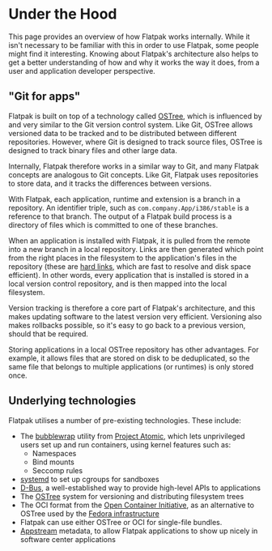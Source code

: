 # Under the Hood

This page provides an overview of how Flatpak works internally. While it
isn\'t necessary to be familiar with this in order to use Flatpak, some
people might find it interesting. Knowing about Flatpak\'s architecture
also helps to get a better understanding of how and why it works the way
it does, from a user and application developer perspective.

## \"Git for apps\"

Flatpak is built on top of a technology called
[OSTree](https://ostreedev.github.io/ostree/introduction/), which is
influenced by and very similar to the Git version control system. Like
Git, OSTree allows versioned data to be tracked and to be distributed
between different repositories. However, where Git is designed to track
source files, OSTree is designed to track binary files and other large
data.

Internally, Flatpak therefore works in a similar way to Git, and many
Flatpak concepts are analogous to Git concepts. Like Git, Flatpak uses
repositories to store data, and it tracks the differences between
versions.

With Flatpak, each application, runtime and extension is a branch in a
repository. An identifier triple, such as `com.company.App/i386/stable`
is a reference to that branch. The output of a Flatpak build process is
a directory of files which is committed to one of these branches.

When an application is installed with Flatpak, it is pulled from the
remote into a new branch in a local repository. Links are then generated
which point from the right places in the filesystem to the
application\'s files in the repository (these are [hard
links](https://en.wikipedia.org/wiki/Hard_link), which are fast to
resolve and disk space efficient). In other words, every application
that is installed is stored in a local version control repository, and
is then mapped into the local filesystem.

Version tracking is therefore a core part of Flatpak\'s architecture,
and this makes updating software to the latest version very efficient.
Versioning also makes rollbacks possible, so it\'s easy to go back to a
previous version, should that be required.

Storing applications in a local OSTree repository has other advantages.
For example, it allows files that are stored on disk to be deduplicated,
so the same file that belongs to multiple applications (or runtimes) is
only stored once.

## Underlying technologies

Flatpak utilises a number of pre-existing technologies. These include:

-   The [bubblewrap](https://github.com/projectatomic/bubblewrap)
    utility from [Project Atomic](http://www.projectatomic.io/), which
    lets unprivileged users set up and run containers, using kernel
    features such as:
    -   Namespaces
    -   Bind mounts
    -   Seccomp rules
-   [systemd](https://www.freedesktop.org/wiki/Software/systemd/) to set
    up cgroups for sandboxes
-   [D-Bus](https://www.freedesktop.org/wiki/Software/dbus/), a
    well-established way to provide high-level APIs to applications
-   The [OSTree](https://ostree.readthedocs.io/en/latest/) system for
    versioning and distributing filesystem trees
-   The OCI format from the [Open Container
    Initiative](https://www.opencontainers.org/), as an alternative to
    OSTree used by the [Fedora
    infrastructure](https://blog.fishsoup.net/2018/12/04/flatpaks-in-fedora-now-live/)
-   Flatpak can use either OSTree or OCI for single-file bundles.
-   [Appstream](https://www.freedesktop.org/software/appstream/docs/)
    metadata, to allow Flatpak applications to show up nicely in
    software center applications
